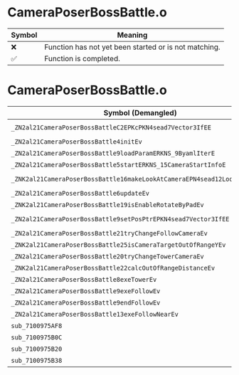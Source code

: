 # CameraPoserBossBattle.o
| Symbol | Meaning 
| ------------- | ------------- 
| :x: | Function has not yet been started or is not matching. 
| :white_check_mark: | Function is completed. 


# CameraPoserBossBattle.o
| Symbol (Demangled) | Symbol (Mangled) | Decompiled? |
| ------------- |  ------------- | ------------- |
| `_ZN2al21CameraPoserBossBattleC2EPKcPKN4sead7Vector3IfEE` | `al::CameraPoserBossBattle::CameraPoserBossBattle(char const*,sead::Vector3<float> const*)` | :white_check_mark: |
| `_ZN2al21CameraPoserBossBattle4initEv` | `al::CameraPoserBossBattle::init(void)` | :white_check_mark: |
| `_ZN2al21CameraPoserBossBattle9loadParamERKNS_9ByamlIterE` | `al::CameraPoserBossBattle::loadParam(al::ByamlIter const&)` | :white_check_mark: |
| `_ZN2al21CameraPoserBossBattle5startERKNS_15CameraStartInfoE` | `al::CameraPoserBossBattle::start(al::CameraStartInfo const&)` | :white_check_mark: |
| `_ZNK2al21CameraPoserBossBattle16makeLookAtCameraEPN4sead12LookAtCameraE` | `al::CameraPoserBossBattle::makeLookAtCamera(sead::LookAtCamera *)const` | :white_check_mark: |
| `_ZN2al21CameraPoserBossBattle6updateEv` | `al::CameraPoserBossBattle::update(void)` | :white_check_mark: |
| `_ZNK2al21CameraPoserBossBattle19isEnableRotateByPadEv` | `al::CameraPoserBossBattle::isEnableRotateByPad(void)const` | :white_check_mark: |
| `_ZN2al21CameraPoserBossBattle9setPosPtrEPKN4sead7Vector3IfEE` | `al::CameraPoserBossBattle::setPosPtr(sead::Vector3<float> const*)` | :white_check_mark: |
| `_ZN2al21CameraPoserBossBattle21tryChangeFollowCameraEv` | `al::CameraPoserBossBattle::tryChangeFollowCamera(void)` | :white_check_mark: |
| `_ZNK2al21CameraPoserBossBattle25isCameraTargetOutOfRangeYEv` | `al::CameraPoserBossBattle::isCameraTargetOutOfRangeY(void)const` | :white_check_mark: |
| `_ZN2al21CameraPoserBossBattle20tryChangeTowerCameraEv` | `al::CameraPoserBossBattle::tryChangeTowerCamera(void)` | :white_check_mark: |
| `_ZNK2al21CameraPoserBossBattle22calcOutOfRangeDistanceEv` | `al::CameraPoserBossBattle::calcOutOfRangeDistance(void)const` | :white_check_mark: |
| `_ZN2al21CameraPoserBossBattle8exeTowerEv` | `al::CameraPoserBossBattle::exeTower(void)` | :white_check_mark: |
| `_ZN2al21CameraPoserBossBattle9exeFollowEv` | `al::CameraPoserBossBattle::exeFollow(void)` | :white_check_mark: |
| `_ZN2al21CameraPoserBossBattle9endFollowEv` | `al::CameraPoserBossBattle::endFollow(void)` | :white_check_mark: |
| `_ZN2al21CameraPoserBossBattle13exeFollowNearEv` | `al::CameraPoserBossBattle::exeFollowNear(void)` | :white_check_mark: |
| `sub_7100975AF8` | `` | :white_check_mark: |
| `sub_7100975B0C` | `` | :white_check_mark: |
| `sub_7100975B20` | `` | :white_check_mark: |
| `sub_7100975B38` | `` | :white_check_mark: |
